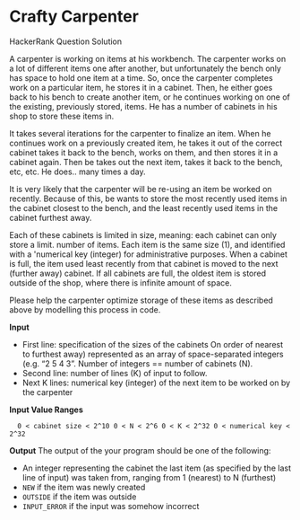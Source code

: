 # Crafty Carpenter

HackerRank Question Solution

A carpenter is working on items at his workbench. The carpenter works on a lot of different items one after another, but unfortunately the bench only has space to hold one item at a time. So, once the carpenter completes work on a particular item, he stores it in a cabinet. Then, he either goes back to his bench to create another item, or he continues working on one of the existing, previously stored, items. He has a number of cabinets in his shop to store these items in.

It takes several iterations for the carpenter to finalize an item. When he continues work on a previously created item, he takes it out of the correct cabinet takes it back to the bench, works on them, and then stores it in a cabinet again. Then be takes out the next item, takes it back to the bench, etc, etc. He does.. many times a day.

It is very likely that the carpenter will be re-using an item be worked on recently. Because of this, be wants to store the most recently used items in the cabinet closest to the bench, and the least recently used items in the cabinet furthest away.

Each of these cabinets is limited in size, meaning: each cabinet can only store a limit. number of items. Each item is the same size (1), and identified with a 'numerical key (integer) for administrative purposes. When a cabinet is full, the item used least recently from that cabinet is moved to the next (further away) cabinet. If all cabinets are full, the oldest item is stored outside of the shop, where there is infinite amount of space.

Please help the carpenter optimize storage of these items as described above by modelling this process in code.

**Input**

* First line: specification of the sizes of the cabinets On order of nearest to furthest away) represented as an array of space-separated integers (e.g. “2 5 4 3”. Number of integers == number of cabinets (N).
* Second line: number of lines (K) of input to follow.
* Next K lines:
numerical key (integer) of the next item to be worked on by the carpenter

**Input Value Ranges**

`  0 < cabinet size < 2^10
  0 < N < 2^6
  0 < K < 2^32
  0 < numerical key < 2^32`

**Output** The output of the your program should be one of the following:

* An integer representing the cabinet the last item (as specified by the last line of input) was taken from, ranging from 1 (nearest) to N (furthest)
* `NEW` if the item was newly created
* `OUTSIDE` if the item was outside
* `INPUT_ERROR` if the input was somehow incorrect
